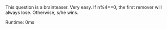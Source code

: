 This question is a brainteaser. Very easy. If n%4==0, the first remover will always lose. Otherwise, s/he wins.

Runtime: 0ms
